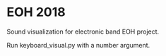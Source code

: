 # EOH 2018

Sound visualization for electronic band EOH project.

Run keyboard_visual.py with a number argument.